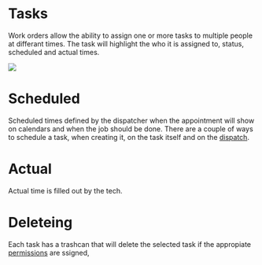 # Tasks
Work orders allow the ability to assign one or more tasks to multiple people at differant times. The task will highlight the who it is assigned to, status, scheduled and actual times.

![](https://wiselibrary.blob.core.windows.net/docs/Windows/WorkOrderTasks.png)

# Scheduled
Scheduled times defined by the dispatcher when the appointment will show on calendars and when the job should be done. There are a couple of ways to schedule a task, when creating it, on the task itself and on the  [dispatch](https://docs.wisesoftwareinc.com/enterprise/scheduling/dispatch).

# Actual
Actual time is filled out by the tech.

# Deleteing
Each task has a trashcan that will delete the selected task if the appropiate [permissions](https://docs.wisesoftwareinc.com/enterprise/employees/permissions) are ssigned,

